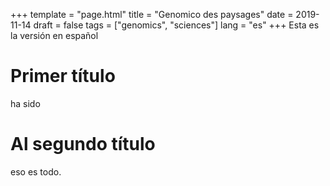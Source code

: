 +++
template = "page.html"
title = "Genomico des paysages"
date =  2019-11-14
draft = false
tags = ["genomics", "sciences"]
lang = "es"
+++
Esta es la versión en español

# Primer título

ha sido

# Al segundo título

eso es todo.
